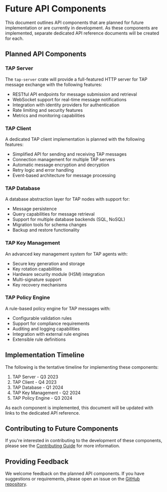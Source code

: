 # Future API Components

This document outlines API components that are planned for future implementation or are currently in development. As these components are implemented, separate dedicated API reference documents will be created for each.

## Planned API Components

### TAP Server

The `tap-server` crate will provide a full-featured HTTP server for TAP message exchange with the following features:

- RESTful API endpoints for message submission and retrieval
- WebSocket support for real-time message notifications
- Integration with identity providers for authentication
- Rate limiting and security features
- Metrics and monitoring capabilities

### TAP Client

A dedicated TAP client implementation is planned with the following features:

- Simplified API for sending and receiving TAP messages
- Connection management for multiple TAP servers
- Automatic message encryption and decryption
- Retry logic and error handling
- Event-based architecture for message processing

### TAP Database

A database abstraction layer for TAP nodes with support for:

- Message persistence
- Query capabilities for message retrieval
- Support for multiple database backends (SQL, NoSQL)
- Migration tools for schema changes
- Backup and restore functionality

### TAP Key Management

An advanced key management system for TAP agents with:

- Secure key generation and storage
- Key rotation capabilities
- Hardware security module (HSM) integration
- Multi-signature support
- Key recovery mechanisms

### TAP Policy Engine

A rule-based policy engine for TAP messages with:

- Configurable validation rules
- Support for compliance requirements
- Auditing and logging capabilities
- Integration with external rule engines
- Extensible rule definitions

## Implementation Timeline

The following is the tentative timeline for implementing these components:

1. TAP Server - Q3 2023
2. TAP Client - Q4 2023
3. TAP Database - Q1 2024
4. TAP Key Management - Q2 2024
5. TAP Policy Engine - Q3 2024

As each component is implemented, this document will be updated with links to the dedicated API reference.

## Contributing to Future Components

If you're interested in contributing to the development of these components, please see the [Contributing Guide](../../CONTRIBUTING.md) for more information.

## Providing Feedback

We welcome feedback on the planned API components. If you have suggestions or requirements, please open an issue on the [GitHub repository](https://github.com/notabene/tap-rs).
